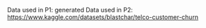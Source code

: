 Data used in P1: generated
Data used in P2: https://www.kaggle.com/datasets/blastchar/telco-customer-churn
